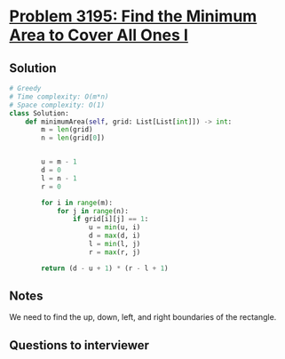 # [Problem 3195: Find the Minimum Area to Cover All Ones I](https://leetcode.com/problems/find-the-minimum-area-to-cover-all-ones-i/)

## Solution

```py
# Greedy
# Time complexity: O(m*n)
# Space complexity: O(1)
class Solution:
    def minimumArea(self, grid: List[List[int]]) -> int:
        m = len(grid)
        n = len(grid[0])


        u = m - 1
        d = 0
        l = n - 1
        r = 0

        for i in range(m):
            for j in range(n):
                if grid[i][j] == 1:
                    u = min(u, i)
                    d = max(d, i)
                    l = min(l, j)
                    r = max(r, j)

        return (d - u + 1) * (r - l + 1)
```

## Notes

We need to find the up, down, left, and right boundaries of the rectangle.

## Questions to interviewer

